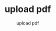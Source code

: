 ---
  audience: 
    - "primary"
  author: "upload pdf"
  description: "upload pdf"
  difficulty: "beginner"
  date_posted: "2023-07-16"
  osm_username: "upload pdf"
  filename: "1689521778912-881-boom-demo.pdf"
  group: ""
  layout: "project"
  preparation_time: "two_to_four_hours"
  project_time: 
    - "less_than_one_hour"
    - "one_hour"
  tags: 
    - "Environmental"
  thumbnail: "1689521755997-cyber_bot_future.png"
  title: "upload pdf"
  type: "desktop"
  url: "2023-07-16-146838"

---